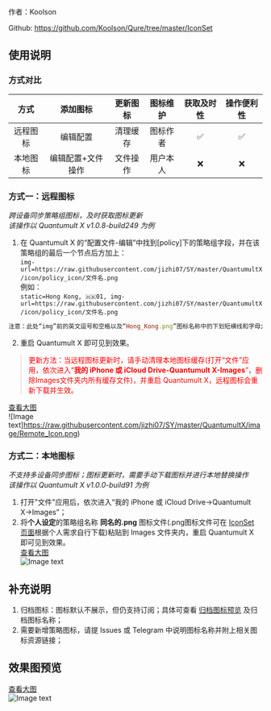 作者：Koolson

Github: https://github.com/Koolson/Qure/tree/master/IconSet

## 使用说明
### 方式对比
| 方式 | 添加图标 | 更新图标 | 图标维护 | 获取及时性 | 操作便利性 | 
| :---: | :---: | :---: | :---: | :---: | :---: |
| 远程图标 | 编辑配置 | 清理缓存 | 图标作者 | ✅ | ✅ |
| 本地图标 | 编辑配置+文件操作 | 文件操作 | 用户本人 | ❌ | ❌|

### 方式一：远程图标<br>
*跨设备同步策略组图标，及时获取图标更新*<br>
*该操作以 Quantumult X v1.0.8-build249 为例*<br>
1. 在 Quantumult X 的“配置文件-编辑”中找到[policy]下的策略组字段，并在该策略组的最后一个节点后方加上：<br>
`img-url=https://raw.githubusercontent.com/jizhi07/SY/master/QuantumultX/icon/policy_icon/文件名.png`<br>
例如：<br>
`static=Hong Kong, 🇭🇰01, img-url=https://raw.githubusercontent.com/jizhi07/SY/master/QuantumultX/icon/policy_icon/文件名.png`<br>

```ruby
注意：此处“img”前的英文逗号和空格以及“Hong_Kong.png”图标名称中的下划短横线和字母大小写
```

2. 重启 Quantumult X 即可见到效果。<br>

><font color=red>更新方法：当远程图标更新时，请手动清理本地图标缓存(打开“文件”应用，依次进入“**我的 iPhone 或 iCloud Drive-Quantumult X-Images**”，删除Images文件夹内所有缓存文件)，并重启 Quantumult X，远程图标会重新下载并生效。</font>

[查看大图](https://raw.githubusercontent.com/jizhi07/SY/master/QuantumultX/image/Remote_Icon.png)<br>
![Image text]https://raw.githubusercontent.com/jizhi07/SY/master/QuantumultX/image/Remote_Icon.png)

### 方式二：本地图标<br>
*不支持多设备同步图标；图标更新时，需要手动下载图标并进行本地替换操作*<br>
*该操作以 Quantumult X v1.0.0-build91 为例*<br>

1. 打开"文件"应用后，依次进入“我的 iPhone 或 iCloud Drive→Quantumult X→Images”；<br>
2. 将**个人设定**的策略组名称 **同名的.png** 图标文件(.png图标文件可在 [IconSet 页面](https://github.com/Koolson/Qure/tree/master/IconSet)根据个人需求自行下载)粘贴到 Images 文件夹内，重启 Quantumult X 即可见到效果。<br>
 [查看大图](https://raw.githubusercontent.com/jizhi07/SY/master/Icon/image/%E2%91%A0.png)<br>
![Image text](https://raw.githubusercontent.com/jizhi07/SY/master/Icon/image/%E2%91%A0.png)

## 补充说明
1. 归档图标：图标默认不展示，但仍支持订阅；具体可查看 [归档图标预览](https://raw.githubusercontent.com/jizhi07/SY/master/QuantumultX/image/Policy_Preview_Archived.png) 及归档图标名称；<br>
2. 需要新增策略图标，请提 Issues 或 Telegram 中说明图标名称并附上相关图标资源链接；<br>


## 效果图预览
[查看大图](https://github.com/jizhi07/SY/raw/master/Icon/image/%E2%91%A0.png)<br>
![Image text](https://github.com/jizhi07/SY/raw/master/Icon/image/%E2%91%A0.png)

